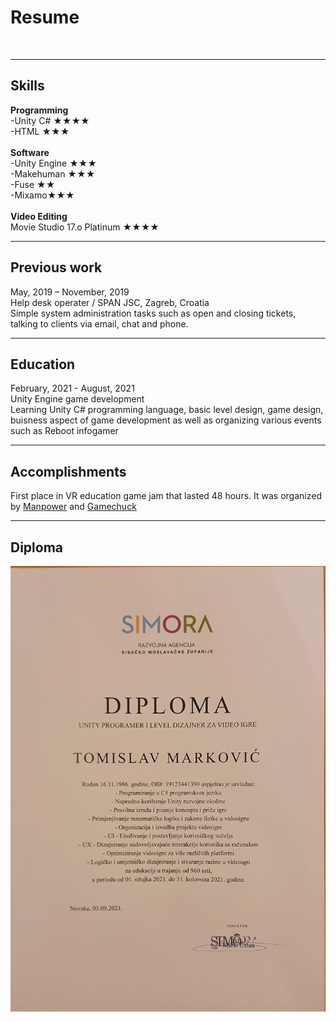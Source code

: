 # Resume
<br>

---

## Skills

<b>Programming</b>
  <br>
  -Unity C# &#9733;&#9733;&#9733;&#9733;
  <br>
  -HTML &#9733;&#9733;&#9733;
  <br>
  <br>
  <b>Software</b>
  <br>
  -Unity Engine &#9733;&#9733;&#9733;
  <br>
  -Makehuman &#9733;&#9733;&#9733;
  <br>
  -Fuse &#9733;&#9733;
  <br>
  -Mixamo&#9733;&#9733;&#9733;
  <br>
  <br>
  <b>Video Editing</b>
  <br>
  Movie Studio 17.o Platinum &#9733;&#9733;&#9733;&#9733;
  <br>
  
  ---

## Previous work

May, 2019 – November, 2019<br>
Help desk operater / SPAN JSC, Zagreb, Croatia<br>
Simple system administration tasks such as open and closing tickets, talking to clients via email, chat and phone.
<br>

---

## Education
February, 2021 - August, 2021<br>
Unity Engine game development<br>
Learning Unity C# programming language, basic level design, game design, buisness aspect of game development as well as organizing various events such as Reboot infogamer
<br>

---

## Accomplishments
First place in VR education game jam that lasted 48 hours. It was organized by <a href="
https://manpower.hr/news/new-post-1623069771">Manpower</a> and <a href="https://game-chuck.com/">Gamechuck</a>

---

## Diploma
<img src="images/Unity_Diploma.jpg?raw=true"/>
